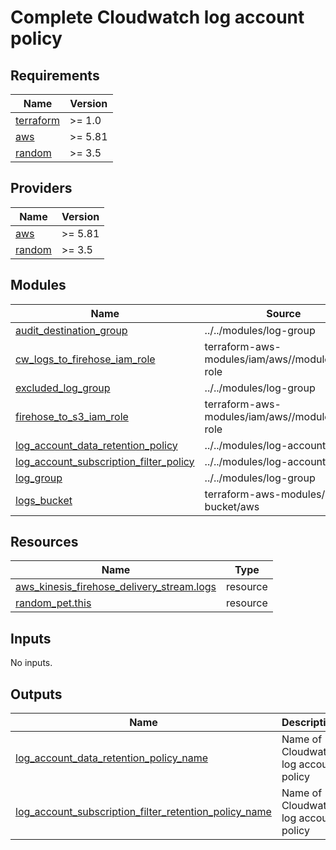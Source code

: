 # Complete Cloudwatch log account policy

<!-- BEGIN_TF_DOCS -->
## Requirements

| Name | Version |
|------|---------|
| <a name="requirement_terraform"></a> [terraform](#requirement\_terraform) | >= 1.0 |
| <a name="requirement_aws"></a> [aws](#requirement\_aws) | >= 5.81 |
| <a name="requirement_random"></a> [random](#requirement\_random) | >= 3.5 |

## Providers

| Name | Version |
|------|---------|
| <a name="provider_aws"></a> [aws](#provider\_aws) | >= 5.81 |
| <a name="provider_random"></a> [random](#provider\_random) | >= 3.5 |

## Modules

| Name | Source | Version |
|------|--------|---------|
| <a name="module_audit_destination_group"></a> [audit\_destination\_group](#module\_audit\_destination\_group) | ../../modules/log-group | n/a |
| <a name="module_cw_logs_to_firehose_iam_role"></a> [cw\_logs\_to\_firehose\_iam\_role](#module\_cw\_logs\_to\_firehose\_iam\_role) | terraform-aws-modules/iam/aws//modules/iam-role | ~> 6.0 |
| <a name="module_excluded_log_group"></a> [excluded\_log\_group](#module\_excluded\_log\_group) | ../../modules/log-group | n/a |
| <a name="module_firehose_to_s3_iam_role"></a> [firehose\_to\_s3\_iam\_role](#module\_firehose\_to\_s3\_iam\_role) | terraform-aws-modules/iam/aws//modules/iam-role | ~> 6.0 |
| <a name="module_log_account_data_retention_policy"></a> [log\_account\_data\_retention\_policy](#module\_log\_account\_data\_retention\_policy) | ../../modules/log-account-policy | n/a |
| <a name="module_log_account_subscription_filter_policy"></a> [log\_account\_subscription\_filter\_policy](#module\_log\_account\_subscription\_filter\_policy) | ../../modules/log-account-policy | n/a |
| <a name="module_log_group"></a> [log\_group](#module\_log\_group) | ../../modules/log-group | n/a |
| <a name="module_logs_bucket"></a> [logs\_bucket](#module\_logs\_bucket) | terraform-aws-modules/s3-bucket/aws | ~> 5.0 |

## Resources

| Name | Type |
|------|------|
| [aws_kinesis_firehose_delivery_stream.logs](https://registry.terraform.io/providers/hashicorp/aws/latest/docs/resources/kinesis_firehose_delivery_stream) | resource |
| [random_pet.this](https://registry.terraform.io/providers/hashicorp/random/latest/docs/resources/pet) | resource |

## Inputs

No inputs.

## Outputs

| Name | Description |
|------|-------------|
| <a name="output_log_account_data_retention_policy_name"></a> [log\_account\_data\_retention\_policy\_name](#output\_log\_account\_data\_retention\_policy\_name) | Name of Cloudwatch log account policy |
| <a name="output_log_account_subscription_filter_retention_policy_name"></a> [log\_account\_subscription\_filter\_retention\_policy\_name](#output\_log\_account\_subscription\_filter\_retention\_policy\_name) | Name of Cloudwatch log account policy |
<!-- END_TF_DOCS -->
